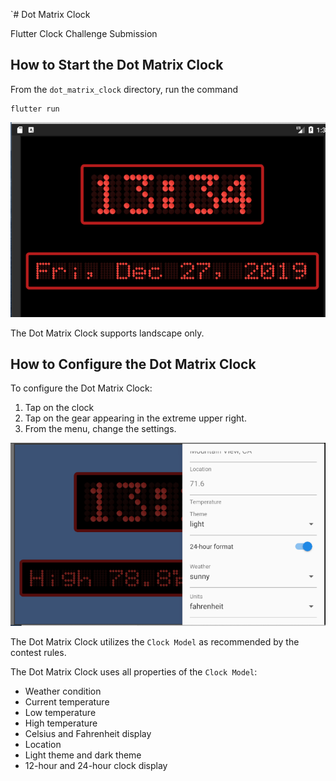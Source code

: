 `# Dot Matrix Clock

Flutter Clock Challenge Submission

## How to Start the Dot Matrix Clock

From the `dot_matrix_clock` directory, run the command

```
flutter run
```

![Dot Matrix Clock](clock.png)


The Dot Matrix Clock supports landscape only.

## How to Configure the Dot Matrix Clock

To configure the Dot Matrix Clock:

1.  Tap on the clock
2.  Tap on the gear appearing in the extreme upper right.
3.  From the menu, change the settings.

![Customization](customization.png)

The Dot Matrix Clock utilizes the `Clock Model` as recommended by the contest rules.

The Dot Matrix Clock uses all properties of the `Clock Model`:

* Weather condition
* Current temperature
* Low temperature
* High temperature
* Celsius and Fahrenheit display
* Location
* Light theme and dark theme
* 12-hour and 24-hour clock display







